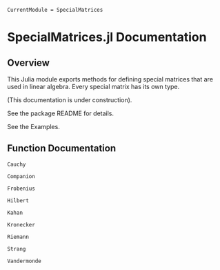 ```@meta
CurrentModule = SpecialMatrices
```

# SpecialMatrices.jl Documentation

## Overview

This Julia module exports methods for defining
special matrices
that are used in linear algebra.
Every special matrix has its own type. 

(This documentation is under construction).

See the package README
for details.

See the Examples.

## Function Documentation
```@docs
Cauchy

Companion

Frobenius

Hilbert

Kahan

Kronecker

Riemann

Strang

Vandermonde
```
